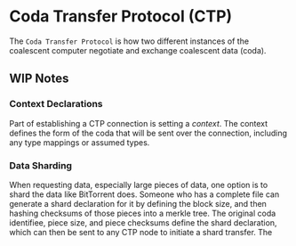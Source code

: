 # Coda Transfer Protocol (CTP)

The `Coda Transfer Protocol` is how two different instances of the coalescent computer negotiate and exchange coalescent data (coda).

## WIP Notes

### Context Declarations

Part of establishing a CTP connection is setting a _context_. The context defines the form of the coda that will be sent over the connection, including any type mappings or assumed types.

### Data Sharding

When requesting data, especially large pieces of data, one option is to shard the data like BitTorrent does. Someone who has a complete file can generate a shard declaration for it by defining the block size, and then hashing checksums of those pieces into a merkle tree. The original coda identifiee, piece size, and piece checksums define the shard declaration, which can then be sent to any CTP node to initiate a shard transfer. The 